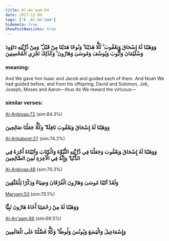 ```yaml
---
title: Al-An'aam:84
date: 2017-12-09
tags: ["6 .Al-An'aam"]
hidemeta: true 
ShowPostNavLinks: true 
---
```

### وَوَهَبْنَا لَهُ إِسْحَاقَ وَيَعْقُوبَ ۚ كُلًّا هَدَيْنَا ۚ وَنُوحًا هَدَيْنَا مِنْ قَبْلُ ۖ وَمِنْ ذُرِّيَّتِهِ دَاوُودَ وَسُلَيْمَانَ وَأَيُّوبَ وَيُوسُفَ وَمُوسَىٰ وَهَارُونَ ۚ وَكَذَٰلِكَ نَجْزِي الْمُحْسِنِينَ
### meaning: 
And We gave him Isaac and Jacob and guided each of them. And Noah We had guided before, and from his offspring, David and Solomon, Job, Joseph, Moses and Aaron—thus do We reward the virtuous—
### similar verses: 

[Al-Anbiyaa:72](/21/72) (sim:84.3%)

### وَوَهَبْنَا لَهُ إِسْحَاقَ وَيَعْقُوبَ نَافِلَةً ۖ وَكُلًّا جَعَلْنَا صَالِحِينَ

[Al-Ankaboot:27](/29/27) (sim:74.2%)

### وَوَهَبْنَا لَهُ إِسْحَاقَ وَيَعْقُوبَ وَجَعَلْنَا فِي ذُرِّيَّتِهِ النُّبُوَّةَ وَالْكِتَابَ وَآتَيْنَاهُ أَجْرَهُ فِي الدُّنْيَا ۖ وَإِنَّهُ فِي الْآخِرَةِ لَمِنَ الصَّالِحِينَ

[Al-Anbiyaa:48](/21/48) (sim:70.3%)

### وَلَقَدْ آتَيْنَا مُوسَىٰ وَهَارُونَ الْفُرْقَانَ وَضِيَاءً وَذِكْرًا لِلْمُتَّقِينَ

[Maryam:53](/19/53) (sim:70.1%)

### وَوَهَبْنَا لَهُ مِنْ رَحْمَتِنَا أَخَاهُ هَارُونَ نَبِيًّا

[Al-An'aam:86](/6/86) (sim:69.5%)

### وَإِسْمَاعِيلَ وَالْيَسَعَ وَيُونُسَ وَلُوطًا ۚ وَكُلًّا فَضَّلْنَا عَلَى الْعَالَمِينَ
